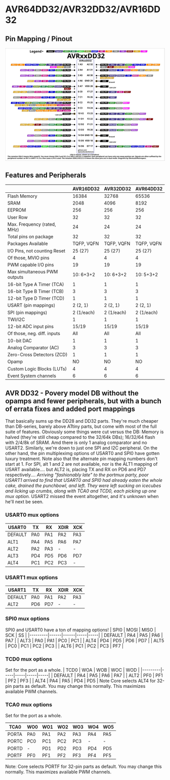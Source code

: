 # AVR64DD32/AVR32DD32/AVR16DD32

## Pin Mapping / Pinout
![DD32 Pin Mapping](AVRxxDD32.svg "Arduino Pin Mapping for AVR DD32")

## Features and Peripherals
|                              | AVR16DD32       | AVR32DD32       | AVR64DD32       |
|------------------------------|-----------------|-----------------|-----------------|
| Flash Memory                 | 16384           | 32768           | 65536           |
| SRAM                         | 2048            | 4096            | 8192            |
| EEPROM                       | 256             | 256             | 256             |
| User Row                     | 32              | 32              | 32              |
| Max. Frequency (rated, MHz)  | 24              | 24              | 24              |
| Total pins on package        | 32              | 32              | 32              |
| Packages Available           | TQFP, VQFN      | TQFP, VQFN      | TQFP, VQFN      |
| I/O Pins, not counting Reset | 25 (27)         | 25 (27)         | 25 (27)         |
| Of those, MVIO pins          | 4               | 4               | 4               |
| PWM capable I/O pins         | 19              | 19              | 19              |
| Max simultaneous PWM outputs | 10: 6+3+2       | 10: 6+3+2       | 10: 5+3+2       |
| 16-bit Type A Timer (TCA)    | 1               | 1               | 1               |
| 16-bit Type B Timer (TCB)    | 3               | 3               | 3               |
| 12-bit Type D Timer (TCD)    | 1               | 1               | 1               |
| USART (pin mappings)         | 2 (2, 1)        | 2 (2, 1)        | 2 (2, 1)        |
| SPI (pin mappings)           | 2 (1/each)      | 2 (1/each)      | 2 (1/each)      |
| TWI/I2C                      | 1               | 1               | 1               |
| 12-bit ADC input pins        | 15/19           | 15/19           | 15/19           |
| Of those, neg. diff. inputs  | All             | All             | All             |
| 10-bit DAC                   | 1               | 1               | 1               |
| Analog Comparator (AC)       | 3               | 3               | 3               |
| Zero-Cross Detectors (ZCD)   | 1               | 1               | 1               |
| Opamp                        | NO              | NO              | NO              |
| Custom Logic Blocks (LUTs)   | 4               | 4               | 4               |
| Event System channels        | 6               | 6               | 6               |

## AVR DD32 - Povery model DB without the opamps and fewer peripherals, but with a bunch of errata fixes and added port mappings

That basically sums up the DD28 and DD32 parts. They're much cheaper than DB-series, barely above ATtiny parts, but come with most of the full suite of features. Obviously some things were cut versus the DB: Memory is halved (they're still cheap compared to the 32/64k DBs); 16/32/64 flash with 2/4/8k of SRAM. Amd there is only 1 analog comparator and no USART2. Similarly, we're down to just one SPI and I2C peripheral. On the other hand, the pin multipleximg options of USART0 and SPI0 have gotten luxury treatment. Note also that the alternate pin mapping numbers don't start at 1. For SPI, alt 1 and 2 are not available, nor is the ALT1 mapping of USART available.... but ALT2 is, placing TX and RX on PD6 and PD7 respectively.... *Arriving "fashionably late" to the portmux party, poor USART1 arrived to find that USART0 and SPI0 had already eaten the whole cake, drained the punchbowl, and left. They were left sucking on icecubes and licking up crumbs, along with TCA0 and TCD0, each picking up one mux option.* USART2 missed the event altogether, and it's unknown when he'll next be seen.

### USART0 mux options
| USART0  |  TX |  RX | XDIR | XCK |
|---------|-----|-----|------|-----|
| DEFAULT | PA0 | PA1 |  PA2 | PA3 |
| ALT1    | PA4 | PA5 |  PA6 | PA7 |
| ALT2    | PA2 | PA3 |   -  |  -  |
| ALT3    | PD4 | PD5 |  PD6 | PD7 |
| ALT4    | PC1 | PC2 |  PC3 |  -  |


### USART1 mux options
| USART1  |  TX |  RX | XDIR | XCK |
|---------|-----|-----|------|-----|
| DEFAULT | PA0 | PA1 |  PA2 | PA3 |
| ALT2    | PD6 | PD7 |   -  |  -  |


### SPI0 mux options
SPI0 and USART0 have a ton of mapping options!
| SPI0    | MOSI | MISO | SCK |  SS |
|---------|------|------|-----|-----|
| DEFAULT |  PA4 |  PA5 | PA6 | PA7 |
| ALT3    |  PA0 |  PA1 | PC0 | PC1 |
| ALT4    |  PD4 |  PD5 | PD6 | PD7 |
| ALT5    |  PC0 |  PC1 | PC2 | PC3 |
| ALT6    |  PC1 |  PC2 | PC3 | PF7 |


### TCD0 mux options
Set for the port as a whole.
| TCD0    | WOA | WOB | WOC | WOD |
|---------|-----|-----|-----|-----|
| DEFAULT | PA4 | PA5 | PA6 | PA7 |
| ALT2    | PF0 | PF1 | PF2 | PF3 |
| ALT4    | PA4 | PA5 | PD4 | PD5 |
Note Core selects ALT4 for 32-pin parts as default. You may change this normally. This maximizes available PWM channels.

### TCA0 mux options
Set for the port as a whole.

| TCA0    | WO0 | WO1 | WO2 | WO3 | WO4 | WO5 |
|---------|-----|-----|-----|-----|-----|-----|
| PORTA   | PA0 | PA1 | PA2 | PA3 | PA4 | PA5 |
| PORTC   | PC0 | PC1 | PC2 | PC3 |  -  |  -  |
| PORTD   |  -  | PD1 | PD2 | PD3 | PD4 | PD5 |
| PORTF   | PF0 | PF1 | PF2 | PF3 | PF4 | PF5 |

Note: Core selects PORTF for 32-pin parts as default. You may change this normally. This maximizes available PWM channels.
